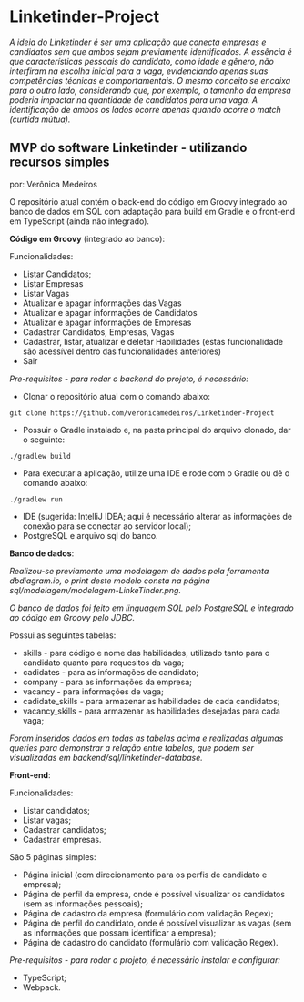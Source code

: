 # Linketinder-Project

_A ideia do Linketinder é ser uma aplicação que conecta empresas e candidatos sem que ambos sejam previamente identificados. A essência é que características pessoais do candidato, como idade e gênero, não interfiram na escolha inicial para a vaga, evidenciando apenas suas competências técnicas e comportamentais. O mesmo conceito se encaixa para o outro lado, considerando que, por exemplo, o tamanho da empresa poderia impactar na quantidade de candidatos para uma vaga. A identificação de ambos os lados ocorre apenas quando ocorre o match (curtida mútua)._


## MVP do software Linketinder - utilizando recursos simples

por: Verônica Medeiros
 
O repositório atual contém o back-end do código em Groovy integrado ao banco de dados em SQL com adaptação para build em Gradle e o front-end em TypeScript (ainda não integrado).<br/>


**Código em Groovy** (integrado ao banco):

Funcionalidades:
 - Listar Candidatos;
 - Listar Empresas
 - Listar Vagas
 - Atualizar e apagar informações das Vagas
 - Atualizar e apagar informações de Candidatos
 - Atualizar e apagar informações de Empresas
 - Cadastrar Candidatos, Empresas, Vagas
 - Cadastrar, listar, atualizar e deletar Habilidades (estas funcionalidade são acessível dentro das funcionalidades anteriores)
 - Sair

    
_Pre-requisitos - para rodar o backend do projeto, é necessário:_


 - Clonar o repositório atual com o comando abaixo:
 ```
 git clone https://github.com/veronicamedeiros/Linketinder-Project
 ```
 - Possuir o Gradle instalado e, na pasta principal do arquivo clonado, dar o seguinte:
 ```
 ./gradlew build
 ```
 - Para executar a aplicação, utilize uma IDE e rode com o Gradle ou dê o comando abaixo:
 ```
 ./gradlew run
 ```
- IDE (sugerida: IntelliJ IDEA; aqui é necessário alterar as informações de conexão para se conectar ao servidor local);
- PostgreSQL e arquivo sql do banco.<br/>
  
  
**Banco de dados**:
 
 _Realizou-se previamente uma modelagem de dados pela ferramenta dbdiagram.io, o print deste modelo consta na página sql/modelagem/modelagem-LinkeTinder.png._
 
 _O banco de dados foi feito em linguagem SQL pelo PostgreSQL e integrado ao código em Groovy pelo JDBC._
 
Possui as seguintes tabelas: 

 - skills - para código e nome das habilidades, utilizado tanto para o candidato quanto para requesitos da vaga;
 - cadidates - para as informações de candidato;
 - company - para as informações da empresa;
 - vacancy - para informações de vaga; 
 - cadidate_skills - para armazenar as habilidades de cada candidatos;
 - vacancy_skills - para armazenar as habilidades desejadas para cada vaga;
 
 _Foram inseridos dados em todas as tabelas acima e realizadas algumas queries para demonstrar a relação entre tabelas, que podem ser visualizadas em backend/sql/linketinder-database._
   

**Front-end**:

Funcionalidades:
 - Listar candidatos;
 - Listar vagas;
 - Cadastrar candidatos;
 - Cadastrar empresas.
 
 São 5 páginas simples:
 - Página inicial (com direcionamento para os perfis de candidato e empresa);
 - Página de perfil da empresa, onde é possível visualizar os candidatos (sem as informações pessoais);
 - Página de cadastro da empresa (formulário com validação Regex);
 - Página de perfil do candidato, onde é possível visualizar as vagas (sem as informações que possam identificar a empresa);
 - Página de cadastro do candidato (formulário com validação Regex).
 
 _Pre-requisitos - para rodar o projeto, é necessário instalar e configurar:_
 - TypeScript;
 - Webpack.
 
